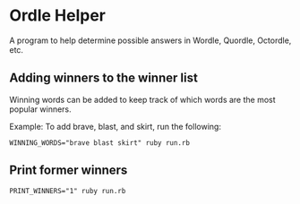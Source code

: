 # Ordle Helper

A program to help determine possible answers in Wordle, Quordle, Octordle, etc.

## Adding winners to the winner list

Winning words can be added to keep track of which words are the most popular winners.

Example: To add brave, blast, and skirt, run the following:

```shell
WINNING_WORDS="brave blast skirt" ruby run.rb
```

## Print former winners

```shell
PRINT_WINNERS="1" ruby run.rb 
```
